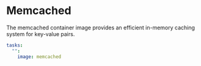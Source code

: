 # Memcached

The memcached container image provides an efficient in-memory caching system for key-value pairs.

```yaml
tasks:
  "":
    image: memcached
```

